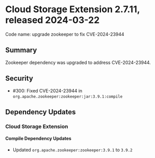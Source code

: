 # Cloud Storage Extension 2.7.11, released 2024-03-22

Code name: upgrade zookeeper to fix CVE-2024-23944

## Summary

Zookeeper dependency was upgraded to address CVE-2024-23944.

## Security

* #300: Fixed CVE-2024-23944 in `org.apache.zookeeper:zookeeper:jar:3.9.1:compile`

## Dependency Updates

### Cloud Storage Extension

#### Compile Dependency Updates

* Updated `org.apache.zookeeper:zookeeper:3.9.1` to `3.9.2`
